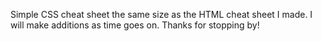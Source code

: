 Simple CSS cheat sheet the same size as the HTML cheat sheet I made. I will make additions as time goes on. Thanks for stopping by!
